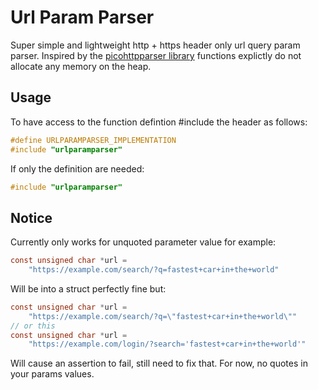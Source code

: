 # Url Param Parser

Super simple and lightweight http + https header only url query param parser. Inspired by the [picohttpparser library](https://github.com/h2o/picohttpparser) functions explictly do not allocate any memory on the heap.

## Usage

To have access to the function defintion #include the header as follows:
```c
#define URLPARAMPARSER_IMPLEMENTATION
#include "urlparamparser"
```

If only the definition are needed:
```c
#include "urlparamparser"
```

## Notice

Currently only works for unquoted parameter value for example:
```c
const unsigned char *url =
    "https://example.com/search/?q=fastest+car+in+the+world"
```

Will be into a struct perfectly fine but:

```c
const unsigned char *url =
    "https://example.com/search/?q=\"fastest+car+in+the+world\""
// or this
const unsigned char *url =
    "https://example.com/login/?search='fastest+car+in+the+world'"
```

Will cause an assertion to fail, still need to fix that. For now, no quotes in your params values.
